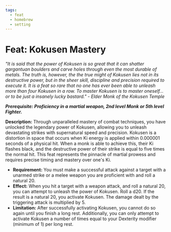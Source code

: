 ```yaml
---
tags:
  - feat
  - homebrew
  - setting
---
```

# Feat: Kokusen Mastery

*"It is said that the power of Kokusen is so great that it can shatter gargantuan boulders and carve holes through even the most durable of metals. The truth is, however, the the true might of Kokusen lies not in its destructive power, but in the sheer skill, discipline and precision required to execute it. It is a feat so rare that no one has ever been able to unleash more than four Kokusen in a row. To master Kokusen is to master oneself... or to be just a insanely lucky bastard." - Elder Monk of the Kokusen Temple*

***Prerequisite: Proficiency in a martial weapon, 2nd level Monk or 5th level Fighter.***

**Description:** Through unparalleled mastery of combat techniques, you have unlocked the legendary power of Kokusen, allowing you to unleash devastating strikes with supernatural speed and precision. Kokusen is a distortion in space that occurs when Ki energy is applied within 0.000001 seconds of a physical hit. When a monk is able to achieve this, their Ki flashes black, and the destructive power of their strike is equal to five times the normal hit. This feat represents the pinnacle of martial prowess and requires precise timing and mastery over one's Ki.

- **Requirement:** You must make a successful attack against a target with a unarmed strike or a melee weapon you are proficient with and roll a natural 20.
- **Effect:** When you hit a target with a weapon attack, and roll a natural 20, you can attempt to unleash the power of Kokusen. Roll a d20. If the result is a natural 20, you activate Kokusen. The damage dealt by the triggering attack is multiplied by 5.
- **Limitation:** After successfully activating Kokusen, you cannot do so again until you finish a long rest. Additionally, you can only attempt to activate Kokusen a number of times equal to your Dexterity modifier (minimum of 1) per long rest.
